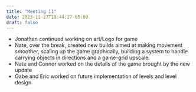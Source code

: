```yaml
---
title: "Meeting 11"
date: 2023-11-27T19:44:27-05:00
draft: false
---
```


* Jonathan continued working on art/Logo for game
* Nate, over the break, created new builds aimed at making movement smoother, scaling up the game graphically, building a system to handle carrying objects in directions and a game-grid upscale.
* Nate and Connor worked on the details of the game brought by the new update
* Gabe and Eric worked on future implementation of levels and level design